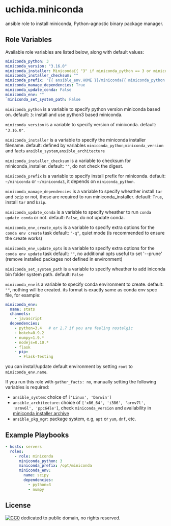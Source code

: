 # uchida.miniconda

ansible role to install miniconda, Python-agnostic binary package manager.

## Role Variables

Available role variables are listed below, along with default values:

```yaml
miniconda_python: 3
miniconda_version: "3.16.0"
miniconda_installer: Miniconda{{ "3" if miniconda_python == 3 or miniconda_version not in miniconda_oldversions else "" }}-{{ miniconda_version }}-{{ miniconda_systems[ansible_system] }}-{{ miniconda_architecture[ansible_architecture] }}.sh
miniconda_installer_checksum: ""
miniconda_prefix: "{{ ansible_env.HOME }}/miniconda{{ miniconda_python if miniconda_python == 3 else '' }}"
miniconda_manage_dependencies: True
miniconda_update_conda: False
miniconda_env: ""
`miniconda_set_system_path: False
```

`miniconda_python` is a variable to specify python version miniconda based on.
default: `3`: install and use python3 based miniconda.

`miniconda_version` is a variable to specify version of miniconda.
default: `"3.16.0"`.

`miniconda_installer` is a variable to specify the miniconda installer filename.
default: defined by variables `miniconda_python`,`miniconda_version` and facts `ansible_system`,`ansible_architecture`

`miniconda_installer_checksum` is a variable to checksum for miniconda_installer.
default: `""`, do not check the digest.

`miniconda_prefix` is a variable to specify install prefix for miniconda.
default: `~/miniconda` or `~/miniconda3`, it depends on `miniconda_python`.

`miniconda_manage_dependencies` is a variable to specify wheather install `tar` and `bzip` or not,
these are required to run miniconda_installer.
default: `True`, install `tar` and `bzip`.

`miniconda_update_conda` is a variable to specify wheather to run `conda update conda` or not.
default: `False`, do not update conda.

`miniconda_env_create_opts` is a variable to specify extra options for the `conda env create` task
default: `"-q"`, quiet mode (is recommended to ensure the create works)

`miniconda_env_update_opts` is a variable to specify extra options for the `conda env update` task
default: `""`, no additional opts
useful to set '--prune' (remove installed packages not defined in environment)

`miniconda_set_system_path` is a variable to specify wheather to add iniconda bin folder system path.
default: `False`

`miniconda_env` is a variable to specify conda environment to create.
default: `""`, nothing will be created.
its format is exactly same as conda env spec file, for example:
```yaml
miniconda_env:
  name: stats
  channels:
    - javascript
  dependencies:
    - python=3.4   # or 2.7 if you are feeling nostalgic
    - bokeh=0.9.2
    - numpy=1.9.*
    - nodejs=0.10.*
    - flask
    - pip:
      - Flask-Testing
```
you can install/update default environment by setting `root` to `miniconda_env.name`.

If you run this role with `gather_facts: no`, manually setting the following variables is required:

- `ansible_system`: choice of `['Linux', 'Darwin']`
- `ansible_architecture`: choice of `['x86_64', 'i386', 'armv7l', 'armv6l', 'ppc64le']`,
  check `miniconda_version` and availability in [miniconda installer archive](https://repo.continuum.io/miniconda/)
- `ansible_pkg_mgr`: package system, e.g, `apt` or `yum`, `dnf`, etc.

## Example Playbooks

```yaml
- hosts: servers
  roles:
    - role: miniconda
      miniconda_python: 3
      miniconda_prefix: /opt/miniconda
      miniconda_env:
        name: scipy
        dependencies:
          - python=3
          - numpy
```


## License

[![CC0](http://i.creativecommons.org/p/zero/1.0/88x31.png "CC0")](http://creativecommons.org/publicdomain/zero/1.0/deed)
dedicated to public domain, no rights reserved.
